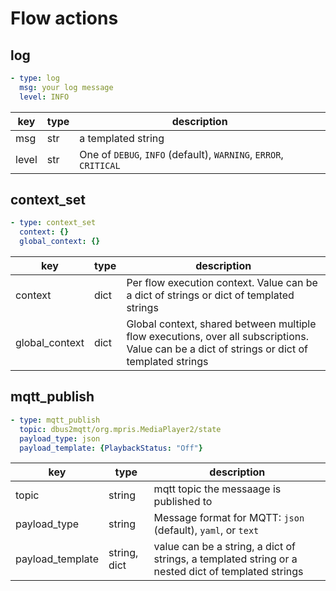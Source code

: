 # Flow actions

## log

```yaml
- type: log
  msg: your log message
  level: INFO
```

| key              | type             | description  |
|------------------|------------------|--------------|
| msg              | str              | a templated string |
| level            | str              | One of `DEBUG`, `INFO` (default), `WARNING`, `ERROR`, `CRITICAL` |

## context_set

```yaml
- type: context_set
  context: {}
  global_context: {}
```

| key                 | type             | description  |
|---------------------|------------------|--------------|
| context             | dict | Per flow execution context. Value can be a dict of strings or dict of templated strings |
| global_context      | dict | Global context, shared between multiple flow executions, over all subscriptions. Value can be a dict of strings or dict of templated strings |

## mqtt_publish

```yaml
- type: mqtt_publish
  topic: dbus2mqtt/org.mpris.MediaPlayer2/state
  payload_type: json
  payload_template: {PlaybackStatus: "Off"}
```

| key              | type             | description  |
|------------------|------------------|--------------|
| topic            | string | mqtt topic the messaage is published to |
| payload_type     | string | Message format for MQTT: `json` (default), `yaml`, or `text` |
| payload_template | string, dict | value can be a string, a dict of strings, a templated string or a nested dict of templated strings |
